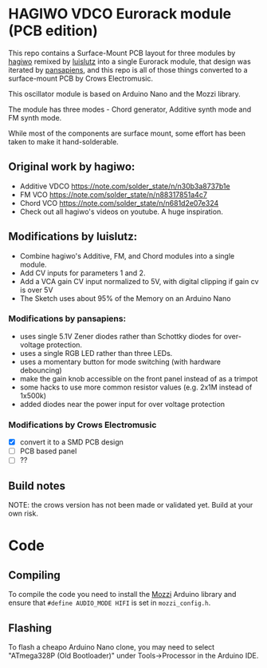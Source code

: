 # HAGIWO VDCO Eurorack module (PCB edition)

This repo contains a Surface-Mount PCB layout for three modules by [hagiwo](https://www.youtube.com/channel/UCxErrnnVNEAAXPZvQFwobQw) remixed by [luislutz](https://github.com/luislutz/Arduino-VDCO) into a single Eurorack module, that design was iterated by [pansapiens](https://github.com/pansapiens/HAGIWO-Arduino-VDCO), and this repo is all of those things converted to a surface-mount PCB by Crows Electromusic.

This oscillator module is based on Arduino Nano and the Mozzi library.

The module has three modes - Chord generator, Additive synth mode and FM synth mode.

While most of the components are surface mount, some effort has been taken to make it hand-solderable.

## Original work by hagiwo:

- Additive VDCO https://note.com/solder_state/n/n30b3a8737b1e
- FM VCO https://note.com/solder_state/n/n88317851a4c7
- Chord VCO https://note.com/solder_state/n/n681d2e07e324
- Check out all hagiwo's videos on youtube. A huge inspiration.

## Modifications by luislutz:

- Combine hagiwo's Additive, FM, and Chord modules into a single module.
- Add CV inputs for parameters 1 and 2.
- Add a VCA gain CV input normalized to 5V, with digital clipping if gain cv is over 5V
- The Sketch uses about 95% of the Memory on an Arduino Nano

### Modifications by pansapiens:

- uses single 5.1V Zener diodes rather than Schottky diodes for over-voltage protection.
- uses a single RGB LED rather than three LEDs.
- uses a momentary button for mode switching (with hardware debouncing)
- make the gain knob accessible on the front panel instead of as a trimpot
- some hacks to use more common resistor values (e.g. 2x1M instead of 1x500k)
- added diodes near the power input for over voltage protection

### Modifications by Crows Electromusic

- [x] convert it to a SMD PCB design
- [ ] PCB based panel
- [ ] ?? 

## Build notes

NOTE: the crows version has not been made or validated yet. Build at your own risk.

# Code

## Compiling

To compile the code you need to install the [Mozzi](https://github.com/sensorium/Mozzi) Arduino library and ensure that `#define AUDIO_MODE HIFI` is set in `mozzi_config.h`.

## Flashing

To flash a cheapo Arduino Nano clone, you may need to select "ATmega328P (Old Bootloader)" under Tools->Processor in the Arduino IDE.

